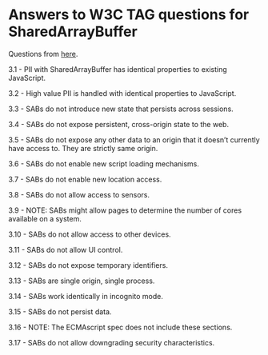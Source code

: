 # Answers to W3C TAG questions for SharedArrayBuffer

Questions from [here](https://www.w3.org/TR/security-privacy-questionnaire/).

3.1 - PII with SharedArrayBuffer has identical properties to existing
JavaScript.

3.2 - High value PII is handled with identical properties to JavaScript.

3.3 - SABs do not introduce new state that persists across sessions.

3.4 - SABs do not expose persistent, cross-origin state to the web.

3.5 - SABs do not expose any other data to an origin that it doesn’t currently
have access to. They are strictly same origin.

3.6 - SABs do not enable new script loading mechanisms.

3.7 - SABs do not enable new location access.

3.8 - SABs do not allow access to sensors.

3.9 - NOTE: SABs might allow pages to determine the number of cores available
on a system.

3.10 - SABs do not allow access to other devices.

3.11 - SABs do not allow UI control.

3.12 - SABs do not expose temporary identifiers.

3.13 - SABs are single origin, single process.

3.14 - SABs work identically in incognito mode.

3.15 - SABs do not persist data.

3.16 - NOTE: The ECMAscript spec does not include these sections.

3.17 - SABs do not allow downgrading security characteristics.
